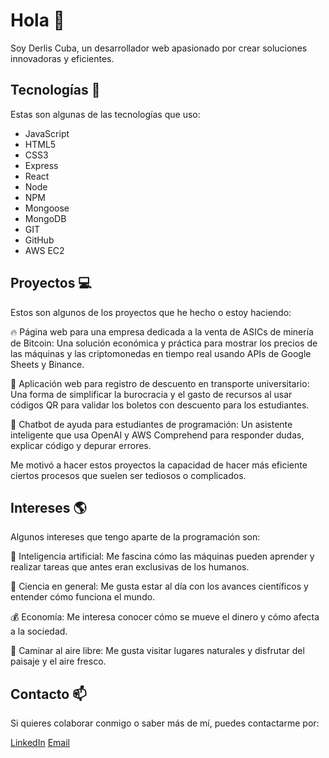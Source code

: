 # Hola 👋

Soy Derlis Cuba, un desarrollador web apasionado por crear soluciones innovadoras y eficientes.

## Tecnologías 🚀

Estas son algunas de las tecnologías que uso:

- JavaScript
- HTML5
- CSS3
- Express
- React
- Node
- NPM
- Mongoose
- MongoDB
- GIT
- GitHub
- AWS EC2

## Proyectos 💻

Estos son algunos de los proyectos que he hecho o estoy haciendo:

🔥 Página web para una empresa dedicada a la venta de ASICs de minería de Bitcoin: Una solución económica y práctica para mostrar los precios de las máquinas y las criptomonedas en tiempo real usando APIs de Google Sheets y Binance.

🚌 Aplicación web para registro de descuento en transporte universitario: Una forma de simplificar la burocracia y el gasto de recursos al usar códigos QR para validar los boletos con descuento para los estudiantes.

🤖 Chatbot de ayuda para estudiantes de programación: Un asistente inteligente que usa OpenAI y AWS Comprehend para responder dudas, explicar código y depurar errores.

Me motivó a hacer estos proyectos la capacidad de hacer más eficiente ciertos procesos que suelen ser tediosos o complicados.

## Intereses 🌎

Algunos intereses que tengo aparte de la programación son:

🧠 Inteligencia artificial: Me fascina cómo las máquinas pueden aprender y realizar tareas que antes eran exclusivas de los humanos.

🔬 Ciencia en general: Me gusta estar al día con los avances científicos y entender cómo funciona el mundo.

💰 Economía: Me interesa conocer cómo se mueve el dinero y cómo afecta a la sociedad.

🌳 Caminar al aire libre: Me gusta visitar lugares naturales y disfrutar del paisaje y el aire fresco.

## Contacto 📫

Si quieres colaborar conmigo o saber más de mí, puedes contactarme por:

[LinkedIn](https://www.linkedin.com/in/derlis-cuba/)
[Email](mailto:derlis.cuba@outlook.com)
